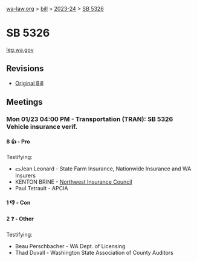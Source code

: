 [wa-law.org](/) > [bill](/bill/) > [2023-24](/bill/2023-24/) > [SB 5326](/bill/2023-24/sb/5326/)

# SB 5326
[leg.wa.gov](https://app.leg.wa.gov/billsummary?BillNumber=5326&Year=2023&Initiative=false)

## Revisions
* [Original Bill](1/)

## Meetings
### Mon 01/23 04:00 PM - Transportation (TRAN): SB 5326 Vehicle insurance verif.
#### 8 👍 - Pro
Testifying:
* 💵Jean Leonard - State Farm Insurance, Nationwide Insurance and WA Insurers
* KENTON BRINE - [Northwest Insurance Council](/org/northwest_insurance_council/)
* Paul Tetrault - APCIA

#### 1 👎 - Con

#### 2 ❓ - Other
Testifying:
* Beau Perschbacher - WA Dept. of Licensing
* Thad Duvall - Washington State Association of County Auditors
